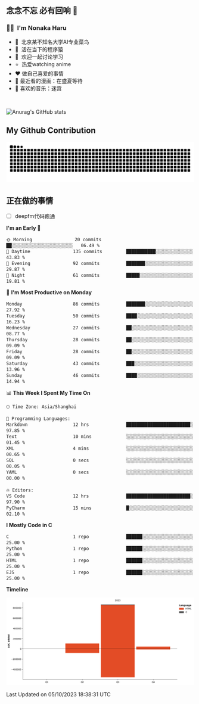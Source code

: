 ## 念念不忘 必有回响  👋
### 👨‍🔧&nbsp;&nbsp;I'm Nonaka Haru
- 🏢&nbsp;&nbsp;北京某不知名大学AI专业菜鸟
- 🦍&nbsp;&nbsp;活在当下的程序猿
- 💬&nbsp;&nbsp;欢迎一起讨论学习
- ⭐️&nbsp;&nbsp;热爱watching anime
- ❤️ 做自己喜爱的事情
- 📖 最近看的漫画：在盛夏等待
- 🎵 喜欢的音乐：迷宫

<br>

![Anurag's GitHub stats](https://github-readme-stats.vercel.app/api?username=abinzzz&count_private=true&show_icons=true&theme=tokyonight)


## My Github Contribution
![](https://github.com/abinzzz/abinzzz/blob/output/github-contribution-grid-snake.svg)

## 正在做的事情
- [ ] deepfm代码跑通
<!--START_SECTION:waka-->
**I'm an Early 🐤** 

```text
🌞 Morning                20 commits          ██░░░░░░░░░░░░░░░░░░░░░░░   06.49 % 
🌆 Daytime                135 commits         ███████████░░░░░░░░░░░░░░   43.83 % 
🌃 Evening                92 commits          ███████░░░░░░░░░░░░░░░░░░   29.87 % 
🌙 Night                  61 commits          █████░░░░░░░░░░░░░░░░░░░░   19.81 % 
```
📅 **I'm Most Productive on Monday** 

```text
Monday                   86 commits          ███████░░░░░░░░░░░░░░░░░░   27.92 % 
Tuesday                  50 commits          ████░░░░░░░░░░░░░░░░░░░░░   16.23 % 
Wednesday                27 commits          ██░░░░░░░░░░░░░░░░░░░░░░░   08.77 % 
Thursday                 28 commits          ██░░░░░░░░░░░░░░░░░░░░░░░   09.09 % 
Friday                   28 commits          ██░░░░░░░░░░░░░░░░░░░░░░░   09.09 % 
Saturday                 43 commits          ███░░░░░░░░░░░░░░░░░░░░░░   13.96 % 
Sunday                   46 commits          ████░░░░░░░░░░░░░░░░░░░░░   14.94 % 
```


📊 **This Week I Spent My Time On** 

```text
🕑︎ Time Zone: Asia/Shanghai

💬 Programming Languages: 
Markdown                 12 hrs              ████████████████████████░   97.85 % 
Text                     10 mins             ░░░░░░░░░░░░░░░░░░░░░░░░░   01.45 % 
XML                      4 mins              ░░░░░░░░░░░░░░░░░░░░░░░░░   00.65 % 
SQL                      0 secs              ░░░░░░░░░░░░░░░░░░░░░░░░░   00.05 % 
YAML                     0 secs              ░░░░░░░░░░░░░░░░░░░░░░░░░   00.00 % 

🔥 Editors: 
VS Code                  12 hrs              ████████████████████████░   97.90 % 
PyCharm                  15 mins             █░░░░░░░░░░░░░░░░░░░░░░░░   02.10 % 
```

**I Mostly Code in C** 

```text
C                        1 repo              ██████░░░░░░░░░░░░░░░░░░░   25.00 % 
Python                   1 repo              ██████░░░░░░░░░░░░░░░░░░░   25.00 % 
HTML                     1 repo              ██████░░░░░░░░░░░░░░░░░░░   25.00 % 
EJS                      1 repo              ██████░░░░░░░░░░░░░░░░░░░   25.00 % 
```



**Timeline**

![Lines of Code chart](https://raw.githubusercontent.com/abinzzz/abinzzz/main/assets/bar_graph.png)


 Last Updated on 05/10/2023 18:38:31 UTC
<!--END_SECTION:waka-->


